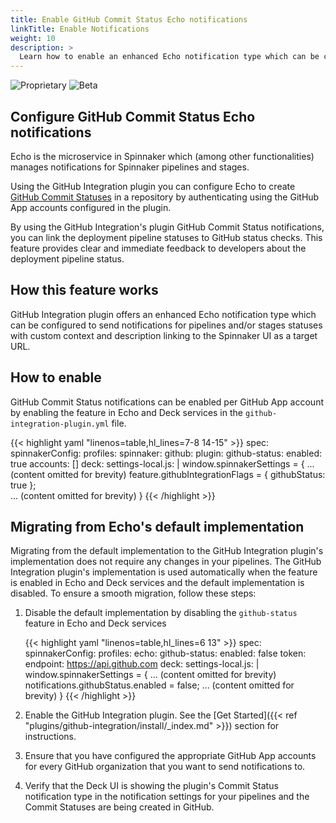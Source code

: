 ```yaml
---
title: Enable GitHub Commit Status Echo notifications
linkTitle: Enable Notifications
weight: 10
description: >
  Learn how to enable an enhanced Echo notification type which can be configured to send notifications for pipelines and/or stages statuses with custom context and description linking to the Spinnaker UI as a target URL. 
---
```


![Proprietary](/images/proprietary.svg) ![Beta](/images/beta.svg)


## Configure GitHub Commit Status Echo notifications

Echo is the microservice in Spinnaker which (among other functionalities) manages notifications for Spinnaker pipelines and stages.

Using the GitHub Integration plugin you can configure Echo to create [GitHub Commit Statuses](https://docs.github.com/en/rest/commits/statuses?apiVersion=2022-11-28#create-a-commit-status)
in a repository by authenticating using the GitHub App accounts configured in the plugin.

By using the GitHub Integration's plugin GitHub Commit Status notifications, you can link the deployment pipeline statuses to GitHub status checks. This feature provides clear and immediate feedback to developers about the deployment pipeline status. 

## How this feature works

GitHub Integration plugin offers an enhanced Echo notification type which can be configured to send notifications
for pipelines and/or stages statuses with custom context and description linking to the Spinnaker UI as a target URL.

## How to enable

GitHub Commit Status notifications can be enabled per GitHub App account by enabling the feature in Echo and Deck services in the `github-integration-plugin.yml` file.

{{< highlight yaml "linenos=table,hl_lines=7-8 14-15" >}}
spec:
  spinnakerConfig:
    profiles:
      spinnaker:
        github:
          plugin:
            github-status:
              enabled: true
            accounts: []
      deck:
        settings-local.js: |
          window.spinnakerSettings = {
            ... (content omitted for brevity)
            feature.githubIntegrationFlags = {
              githubStatus: true
            };  
            ... (content omitted for brevity)
          }
{{< /highlight >}}

## Migrating from Echo's default implementation

Migrating from the default implementation to the GitHub Integration plugin's implementation does not require any changes in your pipelines. The GitHub Integration plugin's implementation is used automatically when the feature is enabled in Echo and Deck services and the default implementation is disabled. To ensure a smooth migration, follow these steps:


1. Disable the default implementation by disabling the `github-status` feature in Echo and Deck services

   {{< highlight yaml "linenos=table,hl_lines=6 13" >}}
   spec:
     spinnakerConfig:
       profiles:
         echo:
           github-status:
             enabled: false
             token: <PAT>
             endpoint: https://api.github.com
         deck:
           settings-local.js: |
             window.spinnakerSettings = {
               ... (content omitted for brevity)
               notifications.githubStatus.enabled = false;
               ... (content omitted for brevity)
             }
   {{< /highlight >}}

1. Enable the GitHub Integration plugin. See the [Get Started]({{< ref "plugins/github-integration/install/_index.md" >}}) section for instructions.

1. Ensure that you have configured the appropriate GitHub App accounts for every GitHub organization that you want to send notifications to.

1. Verify that the Deck UI is showing the plugin's Commit Status notification type in the notification settings for 
your pipelines and the Commit Statuses are being created in GitHub.

